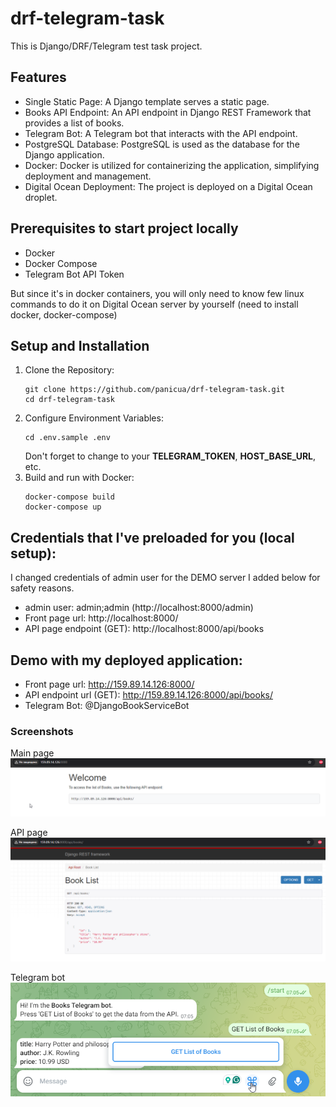 # drf-telegram-task

This is Django/DRF/Telegram test task project.

## Features
- Single Static Page: A Django template serves a static page.
- Books API Endpoint: An API endpoint in Django REST Framework that provides a list of books.
- Telegram Bot: A Telegram bot that interacts with the API endpoint.
- PostgreSQL Database: PostgreSQL is used as the database for the Django application.
- Docker: Docker is utilized for containerizing the application, simplifying deployment and management.
- Digital Ocean Deployment: The project is deployed on a Digital Ocean droplet.

## Prerequisites to start project locally
- Docker
- Docker Compose
- Telegram Bot API Token

But since it's in docker containers, you will only need to know few linux commands to do it on Digital Ocean server by yourself (need to install docker, docker-compose)

## Setup and Installation
1. Clone the Repository:
    ```shell
    git clone https://github.com/panicua/drf-telegram-task.git
    cd drf-telegram-task
    ```
2. Configure Environment Variables:
    ```shell
    cd .env.sample .env
    ```
   Don't forget to change to your **TELEGRAM_TOKEN**, **HOST_BASE_URL**, etc.
3. Build and run with Docker:
    ```shell
    docker-compose build
    docker-compose up
    ```

## Credentials that I've preloaded for you (local setup):
I changed credentials of admin user for the DEMO server I added below for safety reasons.
- admin user: admin;admin (http://localhost:8000/admin)
- Front page url: http://localhost:8000/
- API page endpoint (GET): http://localhost:8000/api/books


## Demo with my deployed application:
- Front page url: http://159.89.14.126:8000/
- API endpoint url (GET): http://159.89.14.126:8000/api/books/
- Telegram Bot: @DjangoBookServiceBot

### Screenshots
Main page
![Front.png](Front.png)

API page
![API.png](API.png)

Telegram bot
![Telegram.png](Telegram.png)
